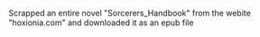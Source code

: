 Scrapped an entire novel "Sorcerers_Handbook" from the webite "hoxionia.com" and downloaded it as an epub file

